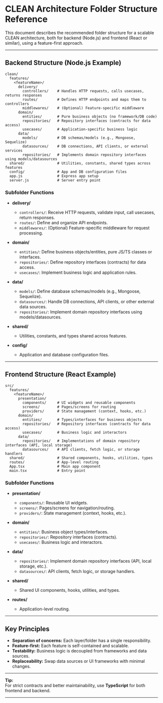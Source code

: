 # CLEAN Architecture Folder Structure Reference

This document describes the recommended folder structure for a scalable CLEAN architecture, both for backend (Node.js) and frontend (React or similar), using a feature-first approach.

---

## Backend Structure (Node.js Example)

```
clean/
  features/
    <featureName>/
      delivery/
        controllers/    # Handles HTTP requests, calls usecases, returns responses
        routes/         # Defines HTTP endpoints and maps them to controllers
        middlewares/    # (Optional) Feature-specific middleware
      domain/
        entities/       # Pure business objects (no framework/DB code)
        repositories/   # Repository interfaces (contracts for data access)
        usecases/       # Application-specific business logic
      data/
        models/         # DB schemas/models (e.g., Mongoose, Sequelize)
        datasources/    # DB connections, API clients, or external services
        repositories/   # Implements domain repository interfaces using models/datasources
  shared/               # Utilities, constants, shared types across features
  config/               # App and DB configuration files
  app.js                # Express app setup
  server.js             # Server entry point
```

### **Subfolder Functions**

- **delivery/**  
  - `controllers/`: Receive HTTP requests, validate input, call usecases, return responses.
  - `routes/`: Define and organize API endpoints.
  - `middlewares/`: (Optional) Feature-specific middleware for request processing.

- **domain/**  
  - `entities/`: Define business objects/entities, pure JS/TS classes or interfaces.
  - `repositories/`: Define repository interfaces (contracts) for data access.
  - `usecases/`: Implement business logic and application rules.

- **data/**  
  - `models/`: Define database schemas/models (e.g., Mongoose, Sequelize).
  - `datasources/`: Handle DB connections, API clients, or other external data sources.
  - `repositories/`: Implement domain repository interfaces using models/datasources.

- **shared/**  
  - Utilities, constants, and types shared across features.

- **config/**  
  - Application and database configuration files.

---

## Frontend Structure (React Example)

```
src/
  features/
    <featureName>/
      presentation/
        components/     # UI widgets and reusable components
        screens/        # Pages/screens for routing
        providers/      # State management (context, hooks, etc.)
      domain/
        entities/       # Types/interfaces for business objects
        repositories/   # Repository interfaces (contracts for data access)
        usecases/       # Business logic and interactors
      data/
        repositories/   # Implementations of domain repository interfaces (API, local storage)
        datasources/    # API clients, fetch logic, or storage handlers
  shared/               # Shared components, hooks, utilities, types
  routes/               # App-level routing
  App.tsx               # Main app component
  main.tsx              # Entry point
```

### **Subfolder Functions**

- **presentation/**  
  - `components/`: Reusable UI widgets.
  - `screens/`: Pages/screens for navigation/routing.
  - `providers/`: State management (context, hooks, etc.).

- **domain/**  
  - `entities/`: Business object types/interfaces.
  - `repositories/`: Repository interfaces (contracts).
  - `usecases/`: Business logic and interactors.

- **data/**  
  - `repositories/`: Implement domain repository interfaces (API, local storage, etc.).
  - `datasources/`: API clients, fetch logic, or storage handlers.

- **shared/**  
  - Shared UI components, hooks, utilities, and types.

- **routes/**  
  - Application-level routing.

---

## Key Principles

- **Separation of concerns:** Each layer/folder has a single responsibility.
- **Feature-first:** Each feature is self-contained and scalable.
- **Testability:** Business logic is decoupled from frameworks and data sources.
- **Replaceability:** Swap data sources or UI frameworks with minimal changes.

---

**Tip:**  
For strict contracts and better maintainability, use **TypeScript** for both frontend and backend.

---